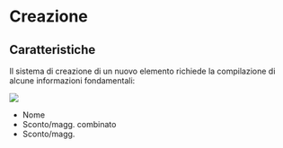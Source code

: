 # Creazione

## Caratteristiche

Il sistema di creazione di un nuovo elemento richiede la compilazione di alcune informazioni fondamentali:

![](https://firebasestorage.googleapis.com/v0/b/gitbook-x-prod.appspot.com/o/spaces%2F-LZJeLg23eVDvrCv74U7-887967055%2Fuploads%2FA8yBo4Gwjq2ykqAnfAwQ%2Ffile.png?alt=media)

* Nome
* Sconto/magg. combinato&#x20;
* Sconto/magg.
